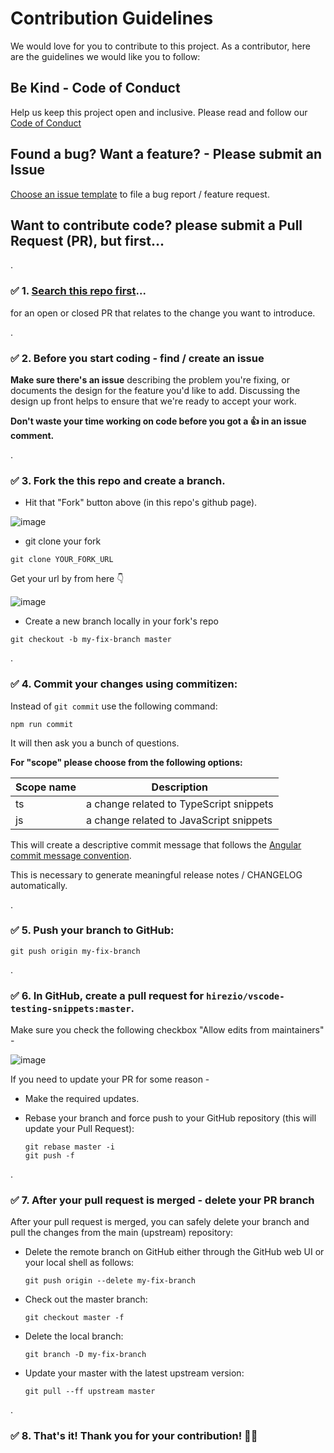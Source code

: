 # Contribution Guidelines

We would love for you to contribute to this project.
As a contributor, here are the guidelines we would like you to follow:

## Be Kind - Code of Conduct

Help us keep this project open and inclusive. Please read and follow our [Code of Conduct](CODE_OF_CONDUCT.md)

## Found a bug? Want a feature? - Please submit an Issue

[Choose an issue template](https://github.com/hirezio/vscode-testing-snippets/issues/new/choose) to file a bug report / feature request.

## Want to contribute code? please submit a Pull Request (PR), but first...

.

### ✅ 1. [Search this repo first](https://github.com/hirezio/vscode-testing-snippets/pulls)...

for an open or closed PR that relates to the change you want to introduce.

.

### ✅ 2. **Before you start coding - find / create an issue**

**Make sure there's an issue** describing the problem you're fixing, or documents the design for the feature you'd like to add.
Discussing the design up front helps to ensure that we're ready to accept your work.

**Don't waste your time working on code before you got a 👍 in an issue comment.**

.

### ✅ 3. Fork the this repo and create a branch.

*  Hit that "Fork" button above (in this repo's github page).

![image](https://user-images.githubusercontent.com/1430726/95460679-ec014400-097d-11eb-9a7a-93e0262d37d9.png)

* git clone your fork 

`git clone YOUR_FORK_URL`

Get your url by from here 👇

![image](https://user-images.githubusercontent.com/1430726/95461173-94afa380-097e-11eb-9568-dc986e050de6.png)

* Create a new branch locally in your fork's repo

```shell
git checkout -b my-fix-branch master
```

.

### ✅ 4. Commit your changes using commitizen:

Instead of `git commit` use the following command:

```shell
npm run commit
```

It will then ask you a bunch of questions.

**For "scope" please choose from the following options:**

| Scope name         | Description                                         |
| ------------------ | --------------------------------------------------- |
| ts               | a change related to TypeScript snippets     |
| js               | a change related to JavaScript snippets     |

This will create a descriptive commit message that follows the
[Angular commit message convention](#commit-message-format).

This is necessary to generate meaningful release notes / CHANGELOG automatically.

.

### ✅ 5. Push your branch to GitHub:

```shell
git push origin my-fix-branch
```

.

### ✅ 6. In GitHub, create a pull request for `hirezio/vscode-testing-snippets:master`.

Make sure you check the following checkbox "Allow edits from maintainers" - 

![image](https://user-images.githubusercontent.com/1430726/95461503-fbcd5800-097e-11eb-9b55-321d1ff0e6bb.png)

If you need to update your PR for some reason -

- Make the required updates.

- Rebase your branch and force push to your GitHub repository (this will update your Pull Request):

  ```shell
  git rebase master -i
  git push -f
  ```

.

### ✅ 7. After your pull request is merged - delete your PR branch

After your pull request is merged, you can safely delete your branch and pull the changes from the main (upstream) repository:

- Delete the remote branch on GitHub either through the GitHub web UI or your local shell as follows:

  ```shell
  git push origin --delete my-fix-branch
  ```

- Check out the master branch:

  ```shell
  git checkout master -f
  ```

- Delete the local branch:

  ```shell
  git branch -D my-fix-branch
  ```

- Update your master with the latest upstream version:

  ```shell
  git pull --ff upstream master
  ```

.

### ✅ 8. That's it! Thank you for your contribution! 🙏💓

[commit-message-format]: https://docs.google.com/document/d/1QrDFcIiPjSLDn3EL15IJygNPiHORgU1_OOAqWjiDU5Y/edit#
